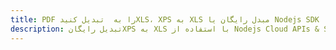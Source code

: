 ---title: PDF را به  تبدیل کنیدXLS، XPS به XLS مبدل رایگان یا Nodejs SDKdescription: تبدیل رایگانXPS به XLS با استفاده از Nodejs Cloud APIs & SDK همچنین اسناد PDF را در Cloud ایجاد، ویرایش و رندر کنید.---